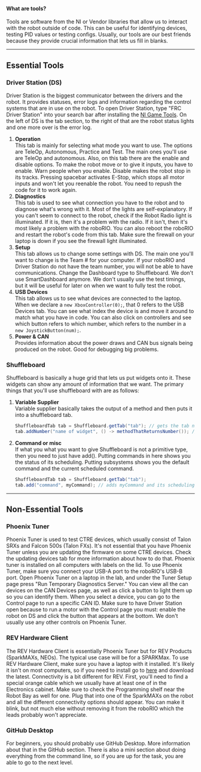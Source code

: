 #### What are tools?    
Tools are software from the NI or Vendor libraries that allow us to interact with the robot outside of code. This can be useful for identifying devices, testing PID values or testing configs. Usually, our tools are our best friends because they provide crucial information that lets us fill in blanks.
___
## Essential Tools
### Driver Station (DS)
Driver Station is the biggest communicator between the drivers and the robot. It provides statuses, error logs and information regarding the control systems that are in use on the robot. To open Driver Station, type "FRC Driver Station" into your search bar after installing the [NI Game Tools](https://www.ni.com/en-us/support/downloads/drivers/download.frc-game-tools.html). On the left of DS is the tab section, to the right of that are the robot status lights and one more over is the error log.
1. **Operation**     
   This tab is mainly for selecting what mode you want to use. The options are TeleOp, Autonomous, Practice and Test. The main ones you'll use are TeleOp and autonomous. Also, on this tab there are the enable and disable options. To make the robot move or to give it inputs, you have to enable. Warn people when you enable. Disable makes the robot stop in its tracks. Pressing spacebar activates E-Stop, which stops all motor inputs and won't let you reenable the robot. You need to repush the code for it to work again.    
2. **Diagnostics**    
   This tab is used to see what connection you have to the robot and to diagnose what's wrong with it. Most of the lights are self-explanatory. If you can't seem to connect to the robot, check if the Robot Radio light is illuminated. If it is, then it's a problem with the radio. If it isn't, then it's most likely a problem with the roboRIO. You can also reboot the roboRIO and restart the robot's code from this tab. Make sure the firewall on your laptop is down if you see the firewall light illuminated.
3. **Setup**    
   This tab allows us to change some settings with DS. The main one you'll want to change is the Team # for your computer. If your roboRIO and Driver Station do not have the team number, you will not be able to have communications. Change the Dashboard type to Shuffleboard. We don't use SmartDashboard anymore. We don't usually use the test timings, but it will be useful for later on when we want to fully test the robot. 
4. **USB Devices**    
   This tab allows us to see what devices are connected to the laptop. When we declare a ```new XboxController(0);```, that 0 refers to the USB Devices tab. You can see what index the device is and move it around to match what you have in code. You can also click on controllers and see which button refers to which number, which refers to the number in a ```new JoystickButton(num);```.
5. **Power & CAN**    
   Provides information about the power draws and CAN bus signals being produced on the robot. Good for debugging big problems.
### Shuffleboard
Shuffleboard is basically a huge grid that lets us put widgets onto it. These widgets can show any amount of information that we want. The primary things that you'll use shuffleboard with are as follows:
1. **Variable Supplier**    
    Variable supplier basically takes the output of a method and then puts it into a shuffleboard tab.
    ```java
    ShuffleboardTab tab = Shuffleboard.getTab("tab"); // gets the tab named tab. if it doesn't exist, it creates it.
    tab.addNumber("name of widget", () -> methodThatReturnsNumber()); // the variable type has to match the add method (tab.add<VariableType>)
    ```
2. **Command or misc**    
    If what you what you want to give Shuffleboard is not a primitive type, then you need to just have add(). Putting commands in here shows you the status of its scheduling. Putting subsystems shows you the default command and the current scheduled command.
    ```java
    ShuffleboardTab tab = Shuffleboard.getTab("tab");
    tab.add("command", myCommand); // adds myCommand and its scheduling info onto that tab.
    ```
___
## Non-Essential Tools
### Phoenix Tuner
Phoenix Tuner is used to test CTRE devices, which usually consist of Talon SRXs and Falcon 500s (Talon FXs). It's not essential that you have Phoenix Tuner unless you are updating the firmware on some CTRE devices. Check the updating devices tab for more information about how to do that. Phoenix tuner is installed on all computers with labels on the lid. To use Phoenix Tuner, make sure you connect your USB-A port to the roboRIO's USB-B port. Open Phoenix Tuner on a laptop in the lab, and under the Tuner Setup page press "Run Temporary Diagnostics Server." You can view all the can devices on the CAN Devices page, as well as click a button to light them up so you can identify them. When you select a device, you can go to the Control page to run a specific CAN ID. Make sure to have Driver Station open because to run a motor with the Control page you must: enable the robot on DS and click the button that appears at the bottom. We don't usually use any other controls on Phoenix Tuner.

### REV Hardware Client
The REV Hardware Client is essentially Phoenix Tuner but for REV Products (SparkMAXs, NEOs). The typical use case will be for a SPARKMax. To use REV Hardware Client, make sure you have a laptop with it installed. It's likely it isn't on most computers, so if you need to install go to [here](https://docs.revrobotics.com/rev-hardware-client/) and download the latest. Connectivity is a bit different for REV. First, you'll need to find a special orange cable which we usually have at least one of in the Electronics cabinet. Make sure to check the Programming shelf near the Robot Bay as well for one. Plug that into one of the SparkMAXs on the robot and all the different connectivity options should appear. You can make it blink, but not much else without removing it from the roboRIO which the leads probably won't appreciate.

### GitHub Desktop
For beginners, you should probably use GitHub Desktop. More information about that in the GitHub section. There is also a mini section about doing everything from the command line, so if you are up for the task, you are able to go to the next level.

